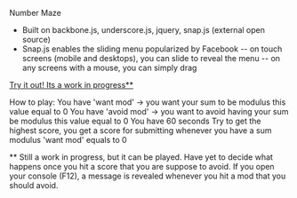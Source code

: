 Number Maze

- Built on backbone.js, underscore.js, jquery, snap.js (external open source)
- Snap.js enables the sliding menu popularized by Facebook
-- on touch screens (mobile and desktops), you can slide to reveal the menu
-- on any screens with a mouse, you can simply drag

[Try it out! Its a work in progress**](http:/www.stanleysoo.com/number_maze/number-maze.html)


How to play:
You have 'want mod' -> you want your sum to be modulus this value equal to 0
You have 'avoid mod' -> you want to avoid having your sum be modulus this value equal to 0
You have 60 seconds
Try to get the highest score, you get a score for submitting whenever you have a sum modulus 'want mod' equals to 0

**
Still a work in progress, but it can be played.
Have yet to decide what happens once you hit a score that you are suppose to avoid. If you open your console (F12), a message is revealed whenever you hit a mod that you should avoid.



